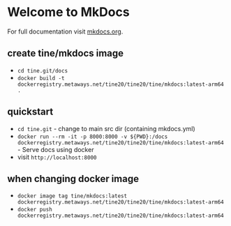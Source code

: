 # Welcome to MkDocs

For full documentation visit [mkdocs.org](https://www.mkdocs.org).

## create tine/mkdocs image

* `cd tine.git/docs`
* `docker build -t dockerregistry.metaways.net/tine20/tine20/tine/mkdocs:latest-arm64 .`

## quickstart
* `cd tine.git` - change to main src dir (containing mkdocs.yml)
* `docker run --rm -it -p 8000:8000 -v ${PWD}:/docs dockerregistry.metaways.net/tine20/tine20/tine/mkdocs:latest-arm64` - Serve docs using docker
* visit `http://localhost:8000`

## when changing docker image
* `docker image tag tine/mkdocs:latest dockerregistry.metaways.net/tine20/tine20/tine/mkdocs:latest-arm64`
* `docker push dockerregistry.metaways.net/tine20/tine20/tine/mkdocs:latest-arm64`